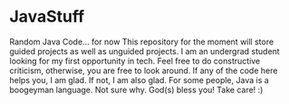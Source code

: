 # JavaStuff
Random Java Code... for now
This repository for the moment will store guided projects as well as unguided projects.
I am an undergrad student looking for my first opportunity in tech.
Feel free to do constructive criticism, otherwise, you are free to look around.
If any of the code here helps you, I am glad.
If not, I am also glad. For some people, Java is a boogeyman language.
Not sure why.
God(s) bless you! Take care! :)

